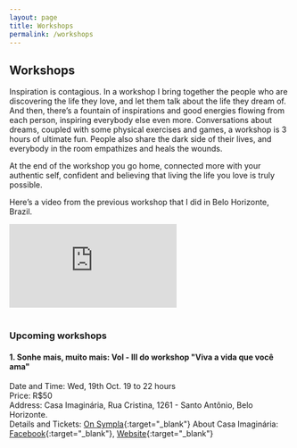 ```yaml
---
layout: page
title: Workshops
permalink: /workshops
---
```


## Workshops

Inspiration is contagious. In a workshop I bring together the people who are discovering the life they love, and let them talk about the life they dream of. And then, there’s a fountain of inspirations and good energies flowing from each person, inspiring everybody else even more. Conversations about dreams, coupled with some physical exercises and games, a workshop is 3 hours of ultimate fun. People also share the dark side of their lives, and everybody in the room empathizes and heals the wounds. 
 
At the end of the workshop you go home, connected more with your authentic self, confident and believing that living the life you love is truly possible. 
 
Here’s a video from the previous workshop that I did in Belo Horizonte, Brazil.

<div class="video-wrapper">
  <iframe src="https://www.youtube.com/embed/hop2nbblp6E" frameborder="0" allowfullscreen="true"> </iframe>
</div>

<br>

### Upcoming workshops

#### 1. Sonhe mais, muito mais: Vol - III do workshop "Viva a vida que você ama"

Date and Time: Wed, 19th Oct. 19 to 22 hours <br> 
Price: R$50 <br>
Address: Casa Imaginária, Rua Cristina, 1261 - Santo Antônio, Belo Horizonte. <br>
Details and Tickets: [On Sympla](https://www.sympla.com.br/sonhe-mais-muito-mais-vol---iii-do-workshop-viva-a-vida-que-voce-ama__94003){:target="_blank"}
About Casa Imaginária: [Facebook](https://www.facebook.com/imaginariacasa){:target="_blank"}, [Website](http://www.casaimaginaria.cc){:target="_blank"}



